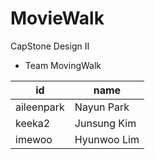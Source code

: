 # MovieWalk
CapStone Design II
- Team MovingWalk

| id         | name        |
|------------|-------------|
| aileenpark | Nayun Park  |
| keeka2     | Junsung Kim |
| imewoo     | Hyunwoo Lim |
